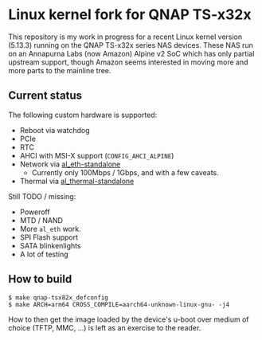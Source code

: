# Linux kernel fork for QNAP TS-x32x

This repository is my work in progress for a recent Linux kernel version
(5.13.3) running on the QNAP TS-x32x series NAS devices. These NAS run on an
Annapurna Labs (now Amazon) Alpine v2 SoC which has only partial upstream
support, though Amazon seems interested in moving more and more parts to the
mainline tree.

## Current status

The following custom hardware is supported:

* Reboot via watchdog
* PCIe
* RTC
* AHCI with MSI-X support (`CONFIG_AHCI_ALPINE`)
* Network via [al_eth-standalone](https://github.com/delroth/al_eth-standalone)
  * Currently only 100Mbps / 1Gbps, and with a few caveats.
* Thermal via [al_thermal-standalone](https://github.com/delroth/al_thermal-standalone)

Still TODO / missing:

* Poweroff
* MTD / NAND
* More `al_eth` work.
* SPI Flash support
* SATA blinkenlights
* A lot of testing

## How to build

```
$ make qnap-tsx82x_defconfig
$ make ARCH=arm64 CROSS_COMPILE=aarch64-unknown-linux-gnu- -j4
```

How to then get the image loaded by the device's u-boot over medium of choice
(TFTP, MMC, ...) is left as an exercise to the reader.
